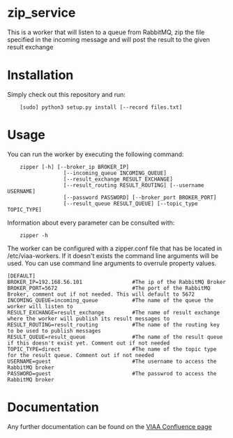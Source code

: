 # zip_service

This is a worker that will listen to a queue from RabbitMQ, zip the file specified in the incoming message and will post the result to the given result exchange

# Installation

Simply check out this repository and run:

```
    [sudo] python3 setup.py install [--record files.txt]
```

# Usage

You can run the worker by executing the following command:

```
    zipper [-h] [--broker_ip BROKER_IP]
                  [--incoming_queue INCOMING_QUEUE]
                  [--result_exchange RESULT_EXCHANGE]
                  [--result_routing RESULT_ROUTING] [--username USERNAME]
                  [--password PASSWORD] [--broker_port BROKER_PORT]
                  [--result_queue RESULT_QUEUE] [--topic_type TOPIC_TYPE]
```

Information about every parameter can be consulted with:

```
    zipper -h
```

The worker can be configured with a zipper.conf file that has be located in /etc/viaa-workers. If it doesn't exists the command line arguments will be used. You can use command line arguments to overrule property values.

```
[DEFAULT]
BROKER_IP=192.168.56.101                #The ip of the RabbitMQ Broker
BROKER_PORT=5672                        #The port of the RabbitMQ Broker, comment out if not needed. This will default to 5672
INCOMING_QUEUE=incoming_queue           #The name of the queue the worker will listen to
RESULT_EXCHANGE=result_exchange         #The name of result exchange where the worker will publish its result messages to
RESULT_ROUTING=result_routing           #The name of the routing key to be used to publish messages
RESULT_QUEUE=result_queue               #The name of the result queue if this doesn't exist yet. Comment out if not needed
TOPIC_TYPE=direct                       #The name of the topic type for the result queue. Comment out if not needed
USERNAME=guest                          #The username to access the RabbitMQ broker
PASSWORD=guest                          #The passwrod to access the RabbitMQ broker
```

# Documentation

Any further documentation can be found on the [VIAA Confluence page](https://viaadocumentation.atlassian.net/wiki/display/SI/Zipper)